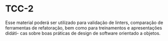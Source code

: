 # TCC-2

Esse material poderá ser utilizado para validação de linters, comparação de
ferramentas de refatoração, bem como para treinamentos e apresentações didáti-
cas sobre boas práticas de design de software orientado a objetos.

